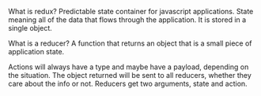 What is redux?
  Predictable state container for javascript applications. State meaning
    all of the data that flows through the application. It is stored in
      a single object.

What is a reducer?
  A function that returns an object that is a small piece of application state.

Actions will always have a type and maybe have a payload, depending on the
  situation.
  The object returned will be sent to all reducers, whether they care about the
    info or not.
Reducers get two arguments, state and action.
